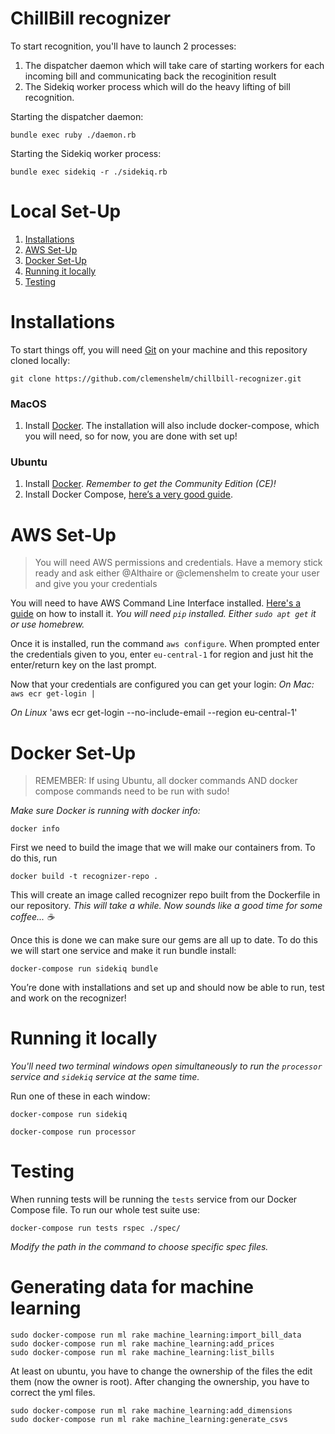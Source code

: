 # ChillBill recognizer

To start recognition, you'll have to launch 2 processes:

1. The dispatcher daemon which will take care of starting workers for each incoming bill and communicating back the recoginition result
2. The Sidekiq worker process which will do the heavy lifting of bill recognition.

Starting the dispatcher daemon:

```shell
bundle exec ruby ./daemon.rb
```

Starting the Sidekiq worker process:

```shell
bundle exec sidekiq -r ./sidekiq.rb
```

# Local Set-Up
1. [Installations](#installations)
2. [AWS Set-Up](#aws-set-up)
3. [Docker Set-Up](#docker-set-up)
4. [Running it locally](#running-it-locally)
5. [Testing](#testing)

# Installations
To start things off, you will need [Git](https://git-scm.com/book/en/v2/Getting-Started-Installing-Git) on your machine and this repository cloned locally:
```shell
git clone https://github.com/clemenshelm/chillbill-recognizer.git
```

### MacOS
1. Install [Docker](https://docs.docker.com/docker-for-mac/install/).
The installation will also include docker-compose, which you will need, so for now, you are done with set up!

### Ubuntu

1. Install [Docker](https://docs.docker.com/engine/installation/linux/ubuntu/). _Remember to get the Community Edition (CE)!_
3. Install Docker Compose, [here’s a very good guide](https://www.digitalocean.com/community/tutorials/how-to-install-docker-compose-on-ubuntu-16-04).

# AWS Set-Up
> You will need AWS permissions and credentials. Have a memory stick ready and ask either @Althaire or @clemenshelm to create your user and give you your credentials

You will need to have AWS Command Line Interface installed. [Here's a guide](http://docs.aws.amazon.com/cli/latest/userguide/installing.html) on how to install it. _You will need `pip` installed. Either `sudo apt get` it or use homebrew._

Once it is installed, run the command `aws configure`. When prompted enter the credentials given to you, enter `eu-central-1` for region and just hit the enter/return key on the last prompt.

Now that your credentials are configured you can get your login:
*On Mac:*
`aws ecr get-login |`

*On Linux*
'aws ecr get-login --no-include-email --region eu-central-1'

# Docker Set-Up
> REMEMBER: If using Ubuntu, all docker commands AND docker compose commands need to be run with sudo!

_Make sure Docker is running with docker info:_
```shell
docker info
```

First we need to build the image that we will make our containers from. To do this, run
```shell
docker build -t recognizer-repo .
```
This will create an image called recognizer repo built from the Dockerfile in our repository. _This will take a while. Now sounds like a good time for some coffee... ☕️_

Once this is done we can make sure our gems are all up to date. To do this we will start one service and make it run bundle install:

```shell
docker-compose run sidekiq bundle
```

You’re done with installations and set up and should now be able to run, test and work on the recognizer!

# Running it locally

_You'll need two terminal windows open simultaneously to run the `processor` service and `sidekiq` service at the same time._

Run one of these in each window:

```shell
docker-compose run sidekiq
```

```shell
docker-compose run processor
```

# Testing

When running tests will be running the `tests` service from our Docker Compose file. To run our whole test suite use:

```shell
docker-compose run tests rspec ./spec/
```

_Modify the path in the command to choose specific spec files._


# Generating data for machine learning

```shell
sudo docker-compose run ml rake machine_learning:import_bill_data
sudo docker-compose run ml rake machine_learning:add_prices
sudo docker-compose run ml rake machine_learning:list_bills
```
At least on ubuntu, you have to change the ownership of the files the edit them (now the owner is root). After changing the ownership, you have to correct the  yml files.

```shell
sudo docker-compose run ml rake machine_learning:add_dimensions
sudo docker-compose run ml rake machine_learning:generate_csvs
```
